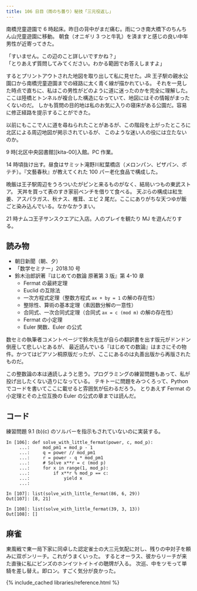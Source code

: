 ```yaml
---
title: 106 日目（雨のち曇り）秘技「三元役返し」
---
```


南橋児童遊園で 6 時起床。昨日の背中がまだ痛む。雨につき南大橋下のちんちん山児童遊園に移動。
朝食（オニギリ 3 つと牛乳）を済ますと感じの良い中年男性が近寄ってきた。

「すいません。この辺のこと詳しいですかね？」<br>
「とりあえず質問してみてください。わかる範囲でお答えしますよ」

するとプリントアウトされた地図を取り出して私に見せた。JR 王子駅の親水公園口から南橋児童遊園までの経路に太く青く線が描かれている。
それを一見した時点で直ちに、私はこの男性がどのように道に迷ったのかを完全に理解した。
ここは陸橋とトンネルが複合した構造になっていて、地図にはその情報がまったくないのだ。
しかも質問の目的地は私のお気に入りの寝床がある公園だ。容易に修正経路を提示することができた。

以前にもここで人に道を尋ねられたことがあるが、この階段を上がったところに北区による周辺地図が掲示されているが、
このような迷い人の役には立たないのか。

9 時[北区中央図書館][kita-00]入館。PC 作業。

14 時頃抜け出す。昼食はサミット滝野川紅葉橋店（メロンパン、ピザパン、ポテチ）。『文藝春秋』が教えてくれた 100 パー老化食品で構成した。

晩飯は王子駅周辺をうろついたがピンと来るものがなく、結局いつもの東武ストア。
天丼を買って表のすき家前ベンチを借りて食べる。
天ぷらの構成は紅生姜、アスパラガス、秋ナス、椎茸、エビ 2 尾だ。ここにありがちな天つゆが飯ごと染み込んでいる。なかなかうまい。

21 時ナムコ王子サンスクエアに入店。人のプレイを観たり MJ を遊んだりする。

## 読み物

* 朝日新聞（朝、夕）
* 「数学セミナー」2018.10 号
* 鈴木治郎訳著『はじめての数論 原著第 3 版』第 4-10 章
  * Fermat の最終定理
  * Euclid の互除法
  * 一次方程式定理（整数方程式 `ax + by = 1` の解の存在性）
  * 整除性、算術の基本定理（素因数分解の一意性）
  * 合同式、一次合同式定理（合同式 `ax = c (mod m)` の解の存在性）
  * Fermat の小定理
  * Euler 関数、Euler の公式

数セミの執筆者コメントページで鈴木先生が自らの翻訳書を出す版元がドンドン倒産して悲しいとあるが、
最近読んでいる『はじめての数論』はまさにその物件。かつてはピアソン桐原版だったが、ここにあるのは丸善出版から再版されたものだ。

この整数論の本は通読しようと思う。プログラミングの練習問題もあって、私が投げ出したくない造りになっている。
テキトーに問題をみつくろって、Python でコードを書いてここに載せると雰囲気が伝わるだろう。
とりあえず Fermat の小定理とその上位互換の Euler の公式の章までは読んだ。

## コード

練習問題 9.1 (b)(c) のソルバーを指示もされていないのに実装する。

```ipython
In [106]: def solve_with_little_fermat(power, c, mod_p):
     ...:     mod_pm1 = mod_p - 1
     ...:     q = power // mod_pm1
     ...:     r = power - q * mod_pm1
     ...:     # Solve x**r = c (mod p)
     ...:     for x in range(1, mod_p):
     ...:         if x**r % mod_p == c:
     ...:             yield x
     ...:

In [107]: list(solve_with_little_fermat(86, 6, 29))
Out[107]: [8, 21]

In [108]: list(solve_with_little_fermat(39, 3, 13))
Out[108]: []
```

## 麻雀

東風戦で東一局下家に同卓した認定雀士の大三元気配に対し、残りの中対子を頼みに双ポンリーチ。これがうまくいった。
するとオーラス、彼からリーチが来た直後に私にピンズのホンイツトイトイの聴牌が入る。
次巡、中をツモって単騎を差し替え。即ロン。すごく気分が良かった。

{% include_cached libraries/reference.html %}
